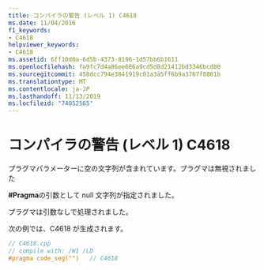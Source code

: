 ```yaml
---
title: コンパイラの警告 (レベル 1) C4618
ms.date: 11/04/2016
f1_keywords:
- C4618
helpviewer_keywords:
- C4618
ms.assetid: 6ff10d0a-6d5b-4373-8196-1d57bb6b1611
ms.openlocfilehash: fa9fc7d4a86ee686a9cd5d8d21412bd3346bcd80
ms.sourcegitcommit: 458dcc794e3841919c01a3a5ff6b9a3767f8861b
ms.translationtype: MT
ms.contentlocale: ja-JP
ms.lasthandoff: 11/13/2019
ms.locfileid: "74052565"
---
```

# <a name="compiler-warning-level-1-c4618"></a>コンパイラの警告 (レベル 1) C4618

プラグマパラメーターに空の文字列が含まれています。プラグマは無視されました

**#Pragma**の引数として null 文字列が指定されました。

プラグマは引数なしで処理されました。

次の例では、C4618 が生成されます。

```cpp
// C4618.cpp
// compile with: /W1 /LD
#pragma code_seg("")   // C4618
```